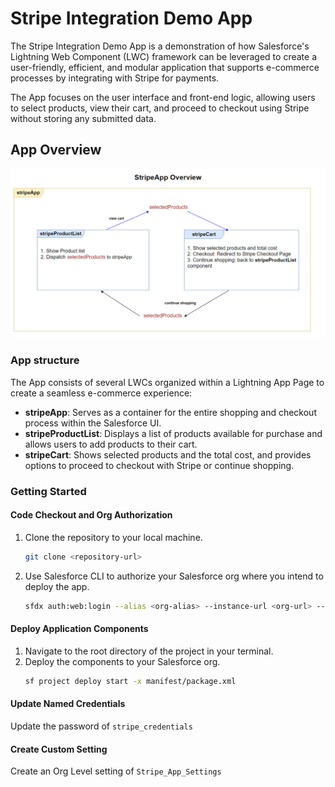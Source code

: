 # Stripe Integration Demo App

The Stripe Integration Demo App is a demonstration of how Salesforce's Lightning Web Component (LWC) framework can be leveraged to create a user-friendly, efficient, and modular application that supports e-commerce processes by integrating with Stripe for payments.

The App focuses on the user interface and front-end logic, allowing users to select products, view their cart, and proceed to checkout using Stripe without storing any submitted data.

## App Overview

![App Overview](/images/app-overview.png)

### App structure

The App consists of several LWCs organized within a Lightning App Page to create a seamless e-commerce experience:

-   **stripeApp**: Serves as a container for the entire shopping and checkout process within the Salesforce UI.
-   **stripeProductList**: Displays a list of products available for purchase and allows users to add products to their cart.
-   **stripeCart**: Shows selected products and the total cost, and provides options to proceed to checkout with Stripe or continue shopping.

### Getting Started

#### Code Checkout and Org Authorization

1. Clone the repository to your local machine.
    ```sh
    git clone <repository-url>
    ```
2. Use Salesforce CLI to authorize your Salesforce org where you intend to deploy the app.
    ```sh
    sfdx auth:web:login --alias <org-alias> --instance-url <org-url> --set-default
    ```

#### Deploy Application Components

1. Navigate to the root directory of the project in your terminal.
2. Deploy the components to your Salesforce org.
    ```sh
    sf project deploy start -x manifest/package.xml
    ```

#### Update Named Credentials

Update the password of `stripe_credentials`

#### Create Custom Setting

Create an Org Level setting of `Stripe_App_Settings`
